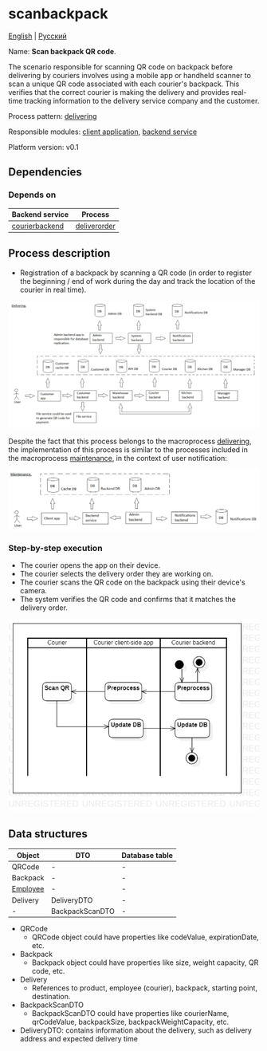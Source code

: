 # scanbackpack

[English](scanbackpack.md) | [Русский](scanbackpack.ru.md)

Name: **Scan backpack QR code**.

The scenario responsible for scanning QR code on backpack before delivering by couriers involves using a mobile app or handheld scanner to scan a unique QR code associated with each courier's backpack. 
This verifies that the correct courier is making the delivery and provides real-time tracking information to the delivery service company and the customer.

Process pattern: [delivering](../../processpatterns/delivering.md)

Responsible modules: [client application](../../frontend/courierclient.md), [backend service](../../backend/courierbackend.md)

Platform version: v0.1

## Dependencies

### Depends on

| Backend service | Process |
| --- | ---- |
| [courierbackend](../../backend/courierbackend.md) | [deliverorder](../courier/deliverorder.md) |

## Process description

- Registration of a backpack by scanning a QR code (in order to register the beginning / end of work during the day and track the location of the courier in real time).

![delivering_overall](../../img/processpatterns/delivering_overall.png)

Despite the fact that this process belongs to the macroprocess [delivering](../../processpatterns/delivering.ru.md), the implementation of this process is similar to the processes included in the macroprocess [maintenance](../../processpatterns/maintenance.ru.md), in the context of user notification:

![maintenance_overall](../../img/processpatterns/maintenance_overall.png)

### Step-by-step execution

- The courier opens the app on their device.
- The courier selects the delivery order they are working on.
- The courier scans the QR code on the backpack using their device's camera.
- The system verifies the QR code and confirms that it matches the delivery order.

![courier.scanqronorder](../../img/activitydiagrams/courier.scanqronorder.png)

## Data structures

| Object | DTO | Database table |
| --- | ---- | --- |
| QRCode | - | - |
| Backpack | - | - |
| [Employee](https://github.com/alexeysp11/workflow-lib/blob/main/src/Models/Business/InformationSystem/Employee.cs) | - | - |
| Delivery | DeliveryDTO | - |
| - | BackpackScanDTO | - |

- QRCode
    - QRCode object could have properties like codeValue, expirationDate, etc. 
- Backpack
    - Backpack object could have properties like size, weight capacity, QR code, etc. 
- Delivery
    - References to product, employee (courier), backpack, starting point, destination.
- BackpackScanDTO
    - BackpackScanDTO could have properties like courierName, qrCodeValue, backpackSize, backpackWeightCapacity, etc.
- DeliveryDTO: contains information about the delivery, such as delivery address and expected delivery time
